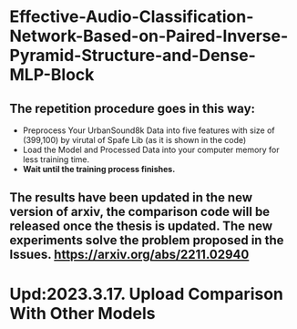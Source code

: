 # Effective-Audio-Classification-Network-Based-on-Paired-Inverse-Pyramid-Structure-and-Dense-MLP-Block
## The repetition procedure goes in this way:
* Preprocess Your UrbanSound8k Data into five features with size of (399,100) by virutal of Spafe Lib (as it is shown in the code)
* Load the Model and Processed Data into your computer memory for less training time.
* **Wait until the training process finishes.**
## The results have been updated in the new version of arxiv, the comparison code will be released once the thesis is updated. The new experiments solve the problem proposed in the Issues. <https://arxiv.org/abs/2211.02940>


# Upd:2023.3.17. Upload Comparison With Other Models
